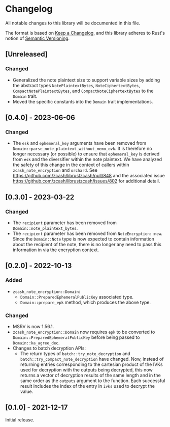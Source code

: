 # Changelog
All notable changes to this library will be documented in this file.

The format is based on [Keep a Changelog](https://keepachangelog.com/en/1.0.0/),
and this library adheres to Rust's notion of
[Semantic Versioning](https://semver.org/spec/v2.0.0.html).

## [Unreleased]
### Changed
- Generalized the note plaintext size to support variable sizes by adding the
  abstract types `NotePlaintextBytes`, `NoteCiphertextBytes`,
  `CompactNotePlaintextBytes`, and `CompactNoteCiphertextBytes` to the `Domain`
  trait.
- Moved the specific constants into the `Domain` trait implementations.

## [0.4.0] - 2023-06-06
### Changed
- The `esk` and `ephemeral_key` arguments have been removed from 
  `Domain::parse_note_plaintext_without_memo_ovk`. It is therefore no longer
  necessary (or possible) to ensure that `ephemeral_key` is derived from `esk`
  and the diversifier within the note plaintext. We have analyzed the safety of
  this change in the context of callers within `zcash_note_encryption` and
  `orchard`. See https://github.com/zcash/librustzcash/pull/848 and the
  associated issue https://github.com/zcash/librustzcash/issues/802 for
  additional detail.

## [0.3.0] - 2023-03-22
### Changed
- The `recipient` parameter has been removed from `Domain::note_plaintext_bytes`.
- The `recipient` parameter has been removed from `NoteEncryption::new`. Since 
  the `Domain::Note` type is now expected to contain information about the
  recipient of the note, there is no longer any need to pass this information
  in via the encryption context.

## [0.2.0] - 2022-10-13
### Added
- `zcash_note_encryption::Domain`:
  - `Domain::PreparedEphemeralPublicKey` associated type.
  - `Domain::prepare_epk` method, which produces the above type.

### Changed
- MSRV is now 1.56.1.
- `zcash_note_encryption::Domain` now requires `epk` to be converted to
  `Domain::PreparedEphemeralPublicKey` before being passed to
  `Domain::ka_agree_dec`.
- Changes to batch decryption APIs:
  - The return types of `batch::try_note_decryption` and
    `batch::try_compact_note_decryption` have changed. Now, instead of
    returning entries corresponding to the cartesian product of the IVKs used for
    decryption with the outputs being decrypted, this now returns a vector of
    decryption results of the same length and in the same order as the `outputs`
    argument to the function. Each successful result includes the index of the
    entry in `ivks` used to decrypt the value.

## [0.1.0] - 2021-12-17
Initial release.
